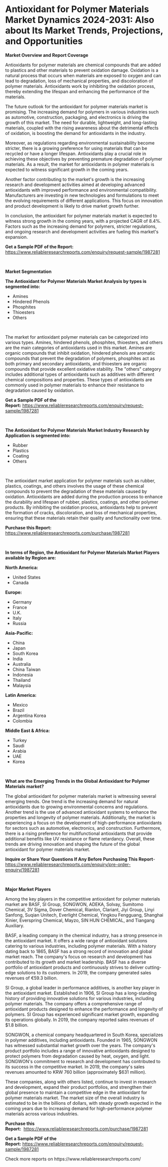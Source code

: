 <p><h1>Antioxidant for Polymer Materials Market Dynamics 2024-2031: Also about Its Market Trends, Projections, and Opportunities</h1></p><p><strong>Market Overview and Report Coverage</strong></p>
<p><p>Antioxidants for polymer materials are chemical compounds that are added to plastics and other materials to prevent oxidation damage. Oxidation is a natural process that occurs when materials are exposed to oxygen and can lead to degradation, loss of mechanical properties, and discoloration of polymer materials. Antioxidants work by inhibiting the oxidation process, thereby extending the lifespan and enhancing the performance of the materials.</p><p>The future outlook for the antioxidant for polymer materials market is promising. The increasing demand for polymers in various industries such as automotive, construction, packaging, and electronics is driving the growth of this market. The need for durable, lightweight, and long-lasting materials, coupled with the rising awareness about the detrimental effects of oxidation, is boosting the demand for antioxidants in the industry.</p><p>Moreover, as regulations regarding environmental sustainability become stricter, there is a growing preference for using materials that can be recycled or have a longer lifespan. Antioxidants play a crucial role in achieving these objectives by preventing premature degradation of polymer materials. As a result, the market for antioxidants in polymer materials is expected to witness significant growth in the coming years.</p><p>Another factor contributing to the market's growth is the increasing research and development activities aimed at developing advanced antioxidants with improved performance and environmental compatibility. Manufacturers are investing in new technologies and formulations to meet the evolving requirements of different applications. This focus on innovation and product development is likely to drive market growth further.</p><p>In conclusion, the antioxidant for polymer materials market is expected to witness strong growth in the coming years, with a projected CAGR of 8.4%. Factors such as the increasing demand for polymers, stricter regulations, and ongoing research and development activities are fueling this market's expansion.</p></p>
<p><strong>Get a Sample PDF of the Report:</strong> <a href="https://www.reliableresearchreports.com/enquiry/request-sample/1987281">https://www.reliableresearchreports.com/enquiry/request-sample/1987281</a></p>
<p>&nbsp;</p>
<p><strong>Market Segmentation</strong></p>
<p><strong>The Antioxidant for Polymer Materials Market Analysis by types is segmented into:</strong></p>
<p><ul><li>Amines</li><li>Hindered Phenols</li><li>Phosphites</li><li>Thioesters</li><li>Others</li></ul></p>
<p>&nbsp;</p>
<p><p>The market for antioxidant polymer materials can be categorized into various types. Amines, hindered phenols, phosphites, thioesters, and others are the main categories of antioxidants used in this market. Amines are organic compounds that inhibit oxidation, hindered phenols are aromatic compounds that prevent the degradation of polymers, phosphites act as both primary and secondary antioxidants, and thioesters are organic compounds that provide excellent oxidative stability. The "others" category includes additional types of antioxidants such as additives with different chemical compositions and properties. These types of antioxidants are commonly used in polymer materials to enhance their resistance to degradation caused by oxidation.</p></p>
<p><strong>Get a Sample PDF of the Report:</strong>&nbsp;<a href="https://www.reliableresearchreports.com/enquiry/request-sample/1987281">https://www.reliableresearchreports.com/enquiry/request-sample/1987281</a></p>
<p>&nbsp;</p>
<p><strong>The Antioxidant for Polymer Materials Market Industry Research by Application is segmented into:</strong></p>
<p><ul><li>Rubber</li><li>Plastics</li><li>Coating</li><li>Others</li></ul></p>
<p>&nbsp;</p>
<p><p>The antioxidant market application for polymer materials such as rubber, plastics, coatings, and others involves the usage of these chemical compounds to prevent the degradation of these materials caused by oxidation. Antioxidants are added during the production process to enhance the durability and lifespan of rubber, plastics, coatings, and other polymer products. By inhibiting the oxidation process, antioxidants help to prevent the formation of cracks, discoloration, and loss of mechanical properties, ensuring that these materials retain their quality and functionality over time.</p></p>
<p><strong>Purchase this Report:</strong>&nbsp; <a href="https://www.reliableresearchreports.com/purchase/1987281">https://www.reliableresearchreports.com/purchase/1987281</a></p>
<p>&nbsp;</p>
<p><strong>In terms of Region, the Antioxidant for Polymer Materials Market Players available by Region are:</strong></p>
<p>
    <p> <strong> North America: </strong>
        <ul>
            <li>United States</li>
            <li>Canada</li>
        </ul>
        </p> 
    <p> <strong> Europe: </strong>
        <ul>
            <li>Germany</li>
            <li>France</li>
            <li>U.K.</li>
            <li>Italy</li>
            <li>Russia</li>
        </ul>
        </p> 
    <p> <strong> Asia-Pacific: </strong>
        <ul>
            <li>China</li>
            <li>Japan</li>
            <li>South Korea</li>
            <li>India</li>
            <li>Australia</li>
            <li>China Taiwan</li>
            <li>Indonesia</li>
            <li>Thailand</li>
            <li>Malaysia</li>
        </ul>
        </p> 
    <p> <strong> Latin America: </strong>
        <ul>
            <li>Mexico</li>
            <li>Brazil</li>
            <li>Argentina Korea</li>
            <li>Colombia</li>
        </ul>
        </p> 
    <p> <strong> Middle East & Africa: </strong>
        <ul>
            <li>Turkey</li>
            <li>Saudi</li>
            <li>Arabia</li>
            <li>UAE</li>
            <li>Korea</li>
        </ul>
    </p>
    </p>
<p>&nbsp;</p>
<p><strong>What are the Emerging Trends in the Global Antioxidant for Polymer Materials market?</strong></p>
<p><p>The global antioxidant for polymer materials market is witnessing several emerging trends. One trend is the increasing demand for natural antioxidants due to growing environmental concerns and regulations. Another trend is the use of advanced antioxidant systems to enhance the properties and longevity of polymer materials. Additionally, the market is experiencing a focus on the development of high-performance antioxidants for sectors such as automotive, electronics, and construction. Furthermore, there is a rising preference for multifunctional antioxidants that provide additional benefits like UV resistance or flame retardancy. Overall, these trends are driving innovation and shaping the future of the global antioxidant for polymer materials market.</p></p>
<p><strong>Inquire or Share Your Questions If Any Before Purchasing This Report</strong>- <a href="https://www.reliableresearchreports.com/enquiry/pre-order-enquiry/1987281">https://www.reliableresearchreports.com/enquiry/pre-order-enquiry/1987281</a></p>
<p>&nbsp;</p>
<p><strong>Major Market Players</strong></p>
<p><p>Among the key players in the competitive antioxidant for polymer materials market are BASF, SI Group, SONGWON, ADEKA, Solvay, Sumitomo Chemical, 3V Sigma, Dover Chemical, Rianlon, Clariant, Jiyi Group, Linyi Sanfong, Suqian Unitech, Everlight Chemical, Yingkou Fengguang, Shanghai Xinier, Everspring Chemical, Mayzo, SIN HUN CHEMICAL, and Tiangang Auxiliary. </p><p>BASF, a leading company in the chemical industry, has a strong presence in the antioxidant market. It offers a wide range of antioxidant solutions catering to various industries, including polymer materials. With a history dating back to 1865, BASF has a strong record of innovation and global market reach. The company's focus on research and development has contributed to its growth and market leadership. BASF has a diverse portfolio of antioxidant products and continuously strives to deliver cutting-edge solutions to its customers. In 2019, the company generated sales revenues of €59.3 billion.</p><p>SI Group, a global leader in performance additives, is another key player in the antioxidant market. Established in 1906, SI Group has a long-standing history of providing innovative solutions for various industries, including polymer materials. The company offers a comprehensive range of antioxidant products designed to enhance the performance and longevity of polymers. SI Group has experienced significant market growth, expanding its operations globally. In 2019, the company reported sales revenues of $1.8 billion.</p><p>SONGWON, a chemical company headquartered in South Korea, specializes in polymer additives, including antioxidants. Founded in 1965, SONGWON has witnessed substantial market growth over the years. The company's product portfolio includes a range of innovative antioxidants designed to protect polymers from degradation caused by heat, oxygen, and light. SONGWON's commitment to research and development has contributed to its success in the competitive market. In 2019, the company's sales revenues amounted to KRW 760 billion (approximately $631 million).</p><p>These companies, along with others listed, continue to invest in research and development, expand their product portfolios, and strengthen their global presence to maintain a competitive edge in the antioxidant for polymer materials market. The market size of the overall industry is estimated to be in the billions of dollars, with steady growth expected in the coming years due to increasing demand for high-performance polymer materials across various industries.</p></p>
<p><strong>Purchase this Report:</strong>&nbsp;&nbsp;<a href="https://www.reliableresearchreports.com/purchase/1987281">https://www.reliableresearchreports.com/purchase/1987281</a></p>
<p></p>
<p><strong>Get a Sample PDF of the Report:</strong>&nbsp;<a href="https://www.reliableresearchreports.com/enquiry/request-sample/1987281">https://www.reliableresearchreports.com/enquiry/request-sample/1987281</a></p>
<p>Check more reports on https://www.reliableresearchreports.com/</p>